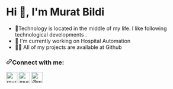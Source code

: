 <h1>Hi 👋, I'm Murat Bildi</h1>

- 📝Technology
   is located in the middle of my life. I like following technological developments . 
- 🔭 I'm currently working on Hospital Automation
- 👨‍💻 All of my projects are available at Github

<h3 align="left"><a id="user-content-connect-with-me" class="anchor" aria-hidden="true" href="#connect-with-me"><svg class="octicon octicon-link" viewBox="0 0 16 16" version="1.1" width="16" height="16" aria-hidden="true"><path fill-rule="evenodd" d="M7.775 3.275a.75.75 0 001.06 1.06l1.25-1.25a2 2 0 112.83 2.83l-2.5 2.5a2 2 0 01-2.83 0 .75.75 0 00-1.06 1.06 3.5 3.5 0 004.95 0l2.5-2.5a3.5 3.5 0 00-4.95-4.95l-1.25 1.25zm-4.69 9.64a2 2 0 010-2.83l2.5-2.5a2 2 0 012.83 0 .75.75 0 001.06-1.06 3.5 3.5 0 00-4.95 0l-2.5 2.5a3.5 3.5 0 004.95 4.95l1.25-1.25a.75.75 0 00-1.06-1.06l-1.25 1.25a2 2 0 01-2.83 0z"></path></svg></a>Connect with me:</h3>
<p align="left">
<a href="https://twitter.com/muratbld" rel="nofollow"><img align="center" src="https://camo.githubusercontent.com/2137ddbb22407b5b1014cc38de9d4d3699533ceef590b2cb6f79e9d6a5aad086/68747470733a2f2f7777772e766563746f726c6f676f2e7a6f6e652f6c6f676f732f747769747465722f747769747465722d74696c652e737667" alt="muratbld" height="30" width="30" data-canonical-src="https://www.vectorlogo.zone/logos/twitter/twitter-tile.svg" style="max-width:100%;"></a> 
<a href="https://linkedin.com/in/muratbld" rel="nofollow"><img align="center" src="https://camo.githubusercontent.com/e591fde37567a32e51fb1b98924f4df8e45199dca985500749e2a9938fa3e322/68747470733a2f2f7777772e766563746f726c6f676f2e7a6f6e652f6c6f676f732f6c696e6b6564696e2f6c696e6b6564696e2d69636f6e2e737667" alt="muratbld" height="30" width="30" data-canonical-src="https://www.vectorlogo.zone/logos/linkedin/linkedin-icon.svg" style="max-width:100%;"></a> 
<a href="mailto:muratbildi@hotmail.com"><img align="center" src="https://camo.githubusercontent.com/e1fb4ce58fc1074489bdbdacd0c175ffa7cbd1182ecb3ac4cb77ea8b8271288f/68747470733a2f2f7777772e766563746f726c6f676f2e7a6f6e652f6c6f676f732f676d61696c2f676d61696c2d69636f6e2e737667" alt="@muratbld" height="30" width="30" data-canonical-src="https://www.vectorlogo.zone/logos/gmail/gmail-icon.svg" style="max-width:100%;"></a> 
</p>
